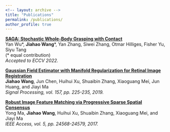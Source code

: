 ```yaml
---
<!-- layout: archive -->
title: "Publications"
permalink: /publications/
author_profile: true
---
```


<b>[SAGA: Stochastic Whole-Body Grasping with Contact](https://jiahaoplus.github.io/SAGA/saga.html)</b> <br>
Yan Wu\*, <b>Jiahao Wang</b>\*, Yan Zhang, Siwei Zhang, Otmar Hilliges, Fisher Yu, Siyu Tang<br>
(\* equal contribution)<br>
<i>Accepted to ECCV 2022.</i>

<b>[Gaussian Field Estimator with Manifold Regularization for Retinal Image Registration](https://www.sciencedirect.com/science/article/pii/S0165168418303955)</b> <br>
<b>Jiahao Wang</b>, Jun Chen, Huihui Xu, Shuaibin Zhang, Xiaoguang Mei, Jun Huang, and Jiayi Ma<br>
<i>Signal Processing, vol. 157, pp. 225-235, 2019.</i>

<b>[Robust Image Feature Matching via Progressive Sparse Spatial Consensus](https://ieeexplore.ieee.org/document/8089726)</b> <br>
Yong Ma, <b>Jiahao Wang</b>, Huihui Xu, Shuaibin Zhang, Xiaoguang Mei, and Jiayi Ma<br>
<i>IEEE Access, vol. 5, pp. 24568-24579, 2017.</i>


